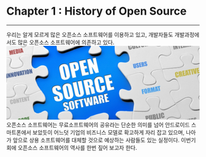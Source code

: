 # Chapter 1 : History of Open Source

---

우리는 알게 모르게 많은 오픈소스 소프트웨어를 이용하고 있고, 개발자들도 개발과정에서도 많은 오픈소스 소프트웨어에 의존하고 있다.![](/assets/오픈소스.jpg)오픈소스 소프트웨어는 무료소프트웨어의 공유라는 단순한 의미를 넘어 안드로이드 스마트폰에서 보았듯이 어느덧  기업의 비즈니스 모델로 확고하게   자리 잡고 있으며, 나아가 앞으로 상용 소프트웨어를 대체할 것으로 예상하는 사람들도 있는 실정이다. 이번기회에 오픈소스 소프트웨어의 역사를 한번  짚어 보고자 한다.

